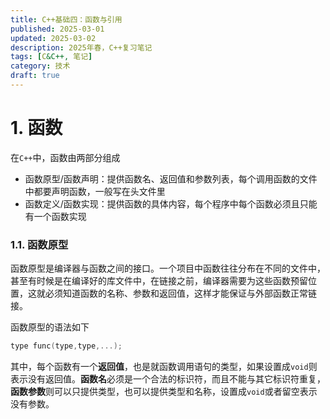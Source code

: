 ```yaml
---
title: C++基础四：函数与引用
published: 2025-03-01
updated: 2025-03-02 
description: 2025年春，C++复习笔记
tags: [C&C++, 笔记]
category: 技术
draft: true
---
```


# 1. 函数

在`C++`中，函数由两部分组成

- 函数原型/函数声明：提供函数名、返回值和参数列表，每个调用函数的文件中都要声明函数，一般写在头文件里
- 函数定义/函数实现：提供函数的具体内容，每个程序中每个函数必须且只能有一个函数实现

### 1.1. 函数原型

函数原型是编译器与函数之间的接口。一个项目中函数往往分布在不同的文件中，甚至有时候是在编译好的库文件中，在链接之前，编译器需要为这些函数预留位置，这就必须知道函数的名称、参数和返回值，这样才能保证与外部函数正常链接。

函数原型的语法如下

```cpp
type func(type,type,...);
```

其中，每个函数有一个**返回值**，也是就函数调用语句的类型，如果设置成`void`则表示没有返回值。**函数名**必须是一个合法的标识符，而且不能与其它标识符重复，**函数参数**则可以只提供类型，也可以提供类型和名称，设置成`void`或者留空表示没有参数。
